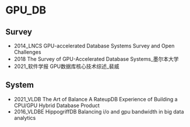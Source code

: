 # GPU_DB

## Survey

+ 2014_LNCS GPU-accelerated Database Systems Survey and Open Challenges
+ 2018 The Survey of GPU-Accelerated Database Systems_墨尔本大学
+ 2021_软件学报 GPU数据库核心技术综述_裴威

## System
+ 2021_VLDB The Art of Balance A RateupDB Experience of Building a CPU/GPU Hybrid Database Product
+ 2016_VLDBE HippogriffDB Balancing i/o and gpu bandwidth in big data analytics

